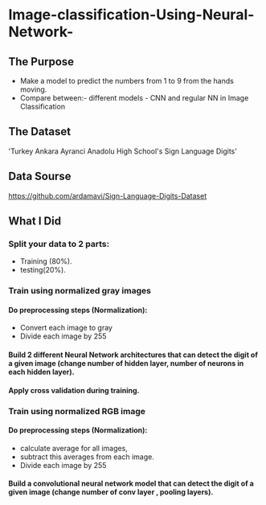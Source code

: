 # Image-classification-Using-Neural-Network-

## The Purpose
- Make a model to predict the numbers from 1 to 9 from the hands moving.
- Compare between:- different models - CNN and regular NN in Image Classification

## The Dataset 
'Turkey Ankara Ayranci Anadolu High School's Sign Language Digits' 

## Data Sourse 
https://github.com/ardamavi/Sign-Language-Digits-Dataset

## What I Did

### Split your data to 2 parts: 
- Training (80%).
- testing(20%).

### Train using normalized gray images
#### Do preprocessing steps (Normalization):
- Convert each image to gray
- Divide each image by 255
#### Build 2 different Neural Network architectures that can detect the digit of a given image (change number of hidden layer, number of neurons in each hidden layer).
#### Apply cross validation during training.

### Train using normalized RGB image
#### Do preprocessing steps (Normalization):
- calculate average for all images,
- subtract this averages from each image.
- Divide each image by 255
#### Build a convolutional neural network model that can detect the digit of a given image (change number of conv layer , pooling layers).
